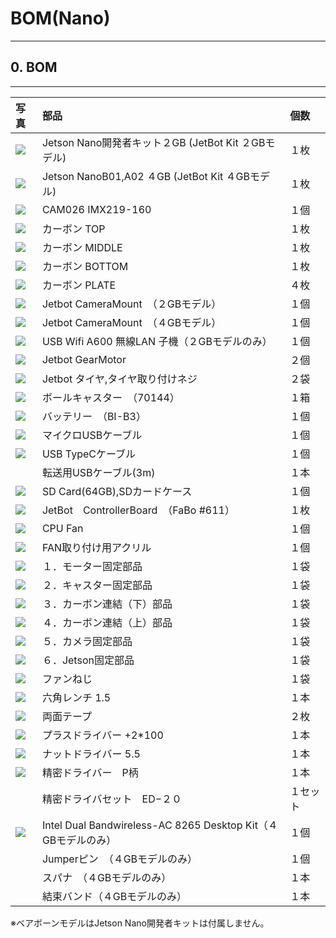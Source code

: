 # BOM(Nano)

<hr>

## 0. BOM

<hr>

|写真|部品|個数|
|:--|:--|:--|
|![](./img/BOM/add_JetsonNano2GB001.jpg)|Jetson Nano開発者キット２GB (JetBot Kit ２GBモデル)|１枚|
|![](./img/BOM/add_JetsonNanoB01ORA02_001.jpg)|Jetson NanoB01,A02 ４GB (JetBot Kit ４GBモデル)|１枚|
|![](./img/BOM/add_camera_IMX219_160_001.jpg)|CAM026 IMX219-160|１個|
|![](./img/BOM/add_carbon_body_top001.jpg)|カーボン TOP|１枚|
|![](./img/BOM/add_carbon_body_middle001.jpg)|カーボン MIDDLE|１枚|    
|![](./img/BOM/add_carbon_body_bottom001.jpg)|カーボン BOTTOM|１枚| 
|![](./img/BOM/add_carbon_body_plate_ballcaster001.jpg)|カーボン PLATE|４枚| 
|![](./img/BOM/add_CameraMout_Jetson2GB001.jpg)|Jetbot CameraMount　（２GBモデル）|１個|	
|![](./img/BOM/add_CameraMout_Jetson4GB001.jpg)|Jetbot CameraMount　（４GBモデル）|１個|    
|![](./img/BOM/add_wifi_dongle001.jpg)|USB Wifi A600 無線LAN 子機（２GBモデルのみ）　|１個| 
|![](./img/BOM/add_GEARmoter_001.jpg)|Jetbot GearMotor　|２個|    
|![](./img/BOM/add_tire_001.jpg)|Jetbot タイヤ,タイヤ取り付けネジ　|２袋|	
|![](./img/BOM/add_ballcaster001.jpg)|ボールキャスター　（70144）| １箱|		
|![](./img/BOM/add_mobileBatterry_002.jpg)|バッテリー　（BI-B3）| １個|
|![](./img/BOM/add_USB_A-B001.jpg)|マイクロUSBケーブル             | １個|
|![](./img/BOM/add_USBC_A001.jpg)|USB TypeCケーブル                 | １個|
||転送用USBケーブル(3m)|１本|
|![](./img/BOM/add_sdcard64GB001.jpg)|SD Card(64GB),SDカードケース|１個|
|![](./img/BOM/add_611Controller125_001.jpg)|JetBot　ControllerBoard　（FaBo #611）    |１枚|
|![](./img/BOM/add_CPUFAN001.jpg)|CPU Fan|１個|
|![](./img/BOM/add_CPUFAN_kotejigu001.jpg)|FAN取り付け用アクリル|１個|
|![](./img/BOM/add_(1)motor_kotei_lower001.jpg)|１．モーター固定部品|１袋|
|![](./img/BOM/add_(2)_caster_kotei001.jpg)|２．キャスター固定部品|１袋|
|![](./img/BOM/add(3)_carbon_kotei001.jpg)|３．カーボン連結（下）部品|１袋|
|![](./img/BOM/add_(4)carbon_kotei_upper001.jpg)|４．カーボン連結（上）部品|１袋|
|![](./img/BOM/add_(5)camerakotei001.jpg)|５．カメラ固定部品|１袋|
|![](./img/BOM/add_(6)jetson_kotei001.jpg)|６．Jetson固定部品|１袋|
|![](./img/BOM/add_CPUFAN_koteineji001.jpg)|ファンねじ|１袋|
|![](./img/BOM/add_pentageolench1point5_001.jpg)|六角レンチ 1.5|１本|
|![](./img/BOM/add_bothSideSeal001.jpg)|両面テープ|２枚|
|![](./img/BOM/add_driverplus2_001.jpg)|プラスドライバー +2*100|１本|
|![](./img/BOM/add_plasemitu_driver001.jpg)|ナットドライバー 5.5 |１本|
|![](./img/BOM/add_nutDriver001.jpg)|精密ドライバー　P柄 |１本|
||精密ドライバセット　ED−２０|１セット|
|![](./img/jetson_mini002.jpg)|Intel Dual Bandwireless-AC 8265 Desktop Kit（４GBモデルのみ）|１個|
||Jumperピン　（４GBモデルのみ）|１個|
||スパナ　（４GBモデルのみ）|１本|
||結束バンド（４GBモデルのみ）|１本|

※ベアボーンモデルはJetson Nano開発者キットは付属しません。

